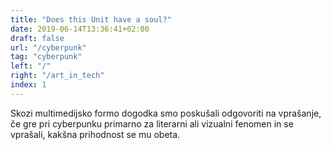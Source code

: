 ```yaml
---
title: "Does this Unit have a soul?"
date: 2019-06-14T13:36:41+02:00
draft: false
url: "/cyberpunk"
tag: "cyberpunk"
left: "/"
right: "/art_in_tech"
index: 1
---
```


Skozi multimedijsko formo dogodka smo poskušali odgovoriti na vprašanje, če gre pri cyberpunku primarno za literarni ali vizualni fenomen in se vprašali, kakšna prihodnost se mu obeta.

